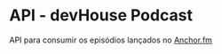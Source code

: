 # API - devHouse Podcast

API para consumir os episódios lançados no [Anchor.fm](https://anchor.fm/devHouse)